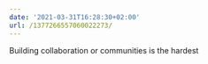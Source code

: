 ```yaml
---
date: '2021-03-31T16:28:30+02:00'
url: /1377266557060022273/
---
```

Building collaboration or communities is the hardest
